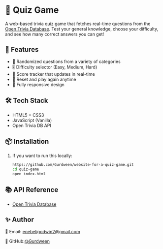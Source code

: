 # 🧠 Quiz Game

A web-based trivia quiz game that fetches real-time questions from the [Open Trivia Database](https://opentdb.com/). Test your general knowledge, choose your difficulty, and see how many correct answers you can get!

## 🚀 Features

- 🎯 Randomized questions from a variety of categories
- 🎚 Difficulty selector (Easy, Medium, Hard)
- 🧾 Score tracker that updates in real-time
- 🔄 Reset and play again anytime
- 📱 Fully responsive design

## 🛠 Tech Stack

- HTML5 + CSS3
- JavaScript (Vanilla)
- Open Trivia DB API


## 📦 Installation
1. If you want to run this locally: 
   ```bash
   https://github.com/Gurdween/website-for-a-quiz-game.git
   cd quiz-game
   open index.html

## 📚 API Reference
- [Open Trivia Database](https://opentdb.com/)

## ✨ Author
📧 Email: enebeligodwin2@gmail.com

🐙 GitHub:[@Gurdween](https://github.com/Gurdween)
